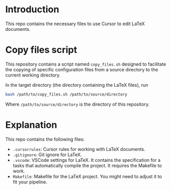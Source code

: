 # Introduction

This repo contains the necessary files to use Cursor to edit LaTeX documents.

# Copy files script

This repository contains a script named `copy_files.sh` designed to facilitate the copying of specific configuration files from a source directory to the current working directory.

In the target directory (the directory containing the LaTeX files), run

```bash
bash /path/to/copy_files.sh /path/to/source/directory
```

Where `/path/to/source/directory` is the directory of this repository.

# Explanation

This repo contains the following files:

- `.cursorrules`: Cursor rules for working with LaTeX documents.
- `.gitignore`: Git ignore for LaTeX.
- `.vscode`: VSCode settings for LaTeX. It contains the specification for a tasks that automatically compile the project. It requires the Makefile to work.
- `Makefile`: Makefile for the LaTeX project. You might need to adjust it to fit your pipeline.

